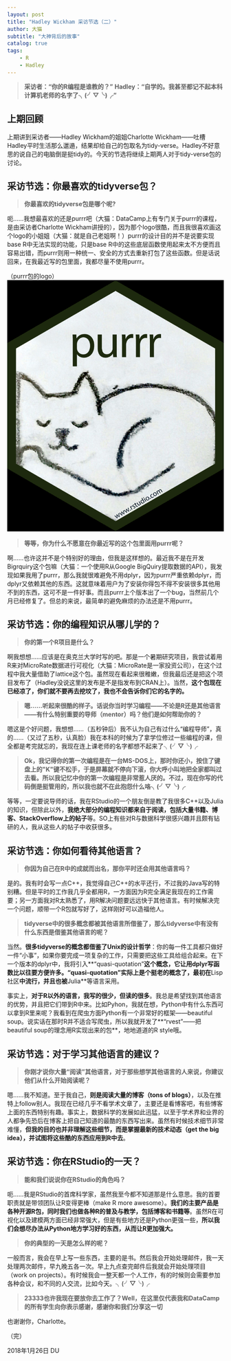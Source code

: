 ```yaml
---
layout: post
title: "Hadley Wickham 采访节选（二）"
author: 大猫
subtitle: "大神背后的故事"
catalog: true
tags:
    - R
    - Hadley
---
```

> **采访者：“你的R编程是谁教的？”**
> **Hadley：“自学的。我甚至都记不起本科计算机老师的名字了╮(╯▽╰)╭”**

## 上期回顾
上期讲到采访者——Hadley Wickham的姐姐Charlotte Wickham——吐槽Hadley平时生活那么邋遢，结果却给自己的包取名为tidy-verse。Hadley不好意思的说自己的电脑倒是挺tidy的。今天的节选将继续上期两人对于tidy-verse包的讨论。


## 采访节选：你最喜欢的tidyverse包？
> **你最喜欢的tidyverse包是哪个呢?**

呃……我想最喜欢的还是purrr吧（大猫：DataCamp上有专门关于purrr的课程，是由采访者Charlotte Wickham讲授的），因为那个logo很酷，而且我很喜欢画这个logo的小姐姐（大猫：就是自己老姐啊！）purrr的设计目的并不是说要实现base R中无法实现的功能，只是base R中的这些底层函数使用起来太不方便而且容易出错，而purrr则用一种统一、安全的方式去重新打包了这些函数。但是话说回来，在我最近写的包里面，我都尽量不使用purrr。

（purrr包的logo）
![Alt text](/img/in-post/2018-02-01-hadley-1.png)

>**等等，你为什么不愿意在你最近写的这个包里面用purrr呢？**

啊……也许这并不是个特别好的理由，但我是这样想的。最近我不是在开发Bigrquiry这个包嘛（大猫：一个使用R从Google BigQuiry提取数据的API），我发现如果我用了purrr，那么我就很难避免不用dplyr，因为purrr严重依赖dplyr，而dplyr又依赖其他的东西。这就意味着用户为了安装你得包不得不安装很多其他用不到的东西，这可不是一件好事。而且purrr上个版本出了一个bug，当然前几个月已经修复了。但总的来说，最简单的避免麻烦的办法还是不用purrr。

## 采访节选：你的编程知识从哪儿学的？
> **你的第一个R项目是什么？**

啊我想想……应该是在奥克兰大学时写的吧。那是一个暑期研究项目，我尝试着用R来对MicroRate数据进行可视化（大猫：MicroRate是一家投资公司），在这个过程中我大量借助了lattice这个包。虽然现在看起来很稚嫩，但我最后还是把这个项目发布了（Hadley没说这里的发布是不是指发布到CRAN上）。当然，**这个包现在已经凉了，你们就不要再去挖坟了，我也不会告诉你们它的名字的。**

> **嗯……听起来很酷的样子。话说你当时学习编程——不论是R还是其他语言——有什么特别重要的导师（mentor）吗？他们是如何帮助你的？**

嗯这是个好问题，我想想……（五秒钟后）我不认为自己有过什么“编程导师”，真的……（又过了五秒，认真脸）我在本科的时候为了拿学位修过一些编程的课，但全都是考完就忘的，我现在连上课老师的名字都想不起来了╮(╯▽╰)╭

> **Ok，我记得你的第一次编程是在一台MS-DOS上，那时你还小，按住了键盘上的"K"键不松手，于是屏幕就不停向下滚，你大呼小叫地把全家都叫过去看。所以我记忆中你的第一次编程是非常惹人厌的。不过，现在你写的代码倒是挺管用的，所以我也就不在此抱怨什么咯╮(╯▽╰)╭**

等等，一定要说导师的话，我在RStudio的一个朋友倒是教了我很多C++以及Julia的知识，但除此以外，**我绝大部分的编程知识都来自于阅读，包括大量书籍、博客、StackOverflow上的帖子**等。SO上有些对R与数据科学很感兴趣并且颇有钻研的人，我从这些人的帖子中收获很多。

## 采访节选：你如何看待其他语言？
> **你因为自己在R中的成就而出名，那你平时还会用其他语言吗？**

是的。我有时会写一点C++，我觉得自己C++的水平还行，不过我的Java写的特别糟。但是平时的工作我几乎全都用R，一方面因为R完全满足我现在的工作需要；另一方面我对R太熟悉了，用R解决问题要远远快于其他语言。有时候解决完一个问题，顺带一个R包就写好了，这样刚好可以造福他人。

> **tidyverse中的很多概念都被其他语言所借鉴了，那么tidyverse中有没有什么东西是借鉴其他语言的呢？**

当然。**很多tidyverse的概念都借鉴了Unix的设计哲学**：你的每一件工具都只做好一件“小事”，如果你要完成一项复杂的工作，只需要把这些工具给组合起来。在下一个版本的dplyr中，我将引入**“quasi-quotation”**这个概念，它让用dplyr写函数比以往要方便许多。“quasi-quotation”实际上是个挺老的概念了，最初在**Lisp社区**中流行，并且也被**Julia**等语言采用。

事实上，**对于R以外的语言，我写的很少，但读的很多**。我总是希望找到其他语言的优势，并且把它们带到R中来。比如Pyhon，我就在想，Python中有什么东西可以拿到R里来呢？我看到在爬虫方面Python有一个非常好的框架——beautiful soup。说实话在那时R并不适合写爬虫，所以我就开发了**“rvest”——把beautiful soup的理念用R实现出来的包**，地地道道的R style哦。

## 采访节选：对于学习其他语言的建议？
> **你刚才说你大量“阅读”其他语言，对于那些想学其他语言的人来说，你建议他们从什么开始阅读呢？**

嗯……我不知道。至于我自己，**则是阅读大量的博客（tons of blogs）**，以及在推特上follow别人。我现在已经几乎不看学术文章了，主要还是看博客吧，有些博客上面的东西特别有趣。事实上，数据科学的发展如此迅猛，以至于学术界和业界的人都争先恐后在博客上把自己知道的最酷的东西写出来。虽然有时候技术细节非常难懂，**但我的目的也并非理解这些细节，而是掌握最新的技术动态（get the big idea），并试图将这些酷的东西应用到R中去**。

## 采访节选：你在RStudio的一天？
> **能和我们说说你在RStudio的角色吗？**

呃……我是RStudio的首席科学家，虽然我至今都不知道那是什么意思。我的首要职责就是带领团队让R变得更棒（make R more awesome）。**我们的主要产品是各种开源R包，同时我们也做各种R的普及与教学，包括博客和书籍等**。虽然R在可视化以及建模两方面已经非常强大，但是有些地方还是Python更强一些，**所以我们会想尽办法从Python地方学习好的东西，从而让R更加强大。**

> **你的典型的一天是怎么样的呢？**

一般而言，我会在早上写一些东西，主要的是书。然后我会开始处理邮件，我一天处理两次邮件，早九晚五各一次。早上九点查完邮件后我就会开始处理项目（work on projects）。有时候我会一整天都一个人工作，有的时候则会需要参加各种会议，和不同的人交流，比如今天。╮(╯▽╰)╭

> **23333也许我现在要放你去工作了？Well，在这里仅代表我和DataCamp的所有学生向你表示感谢，感谢你和我们分享这一切**

也谢谢你，Charlotte。

（完）

2018年1月26日
DU